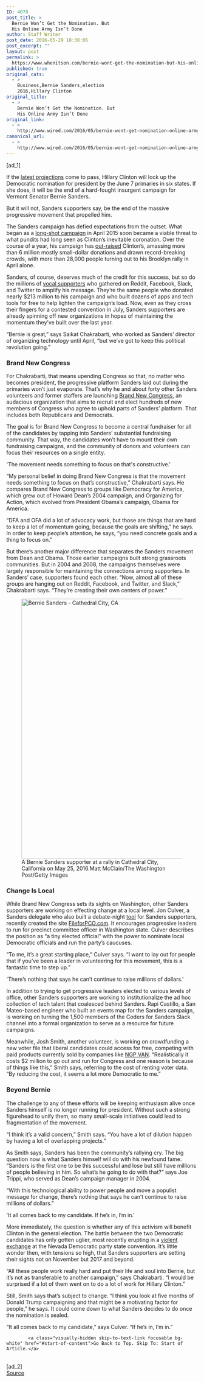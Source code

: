 ```yaml
---
ID: 4078
post_title: >
  Bernie Won’t Get the Nomination. But
  His Online Army Isn’t Done
author: Staff Writer
post_date: 2016-05-29 18:38:06
post_excerpt: ""
layout: post
permalink: >
  https://www.whenitson.com/bernie-wont-get-the-nomination-but-his-online-army-isnt-done/
published: true
original_cats:
  - >
    Business,Bernie Sanders,election
    2016,Hillary Clinton
original_title:
  - >
    Bernie Won’t Get the Nomination. But
    His Online Army Isn’t Done
original_link:
  - >
    http://www.wired.com/2016/05/bernie-wont-get-nomination-online-army-isnt-done/
canonical_url:
  - >
    http://www.wired.com/2016/05/bernie-wont-get-nomination-online-army-isnt-done/
---
```

 [ad_1]
<br><div id=""><p>If the <a href="http://fivethirtyeight.com/features/clinton-will-likely-clinch-the-democratic-nomination-in-new-jersey/" target="_blank">latest projections</a> come to pass, Hillary Clinton will lock up the Democratic nomination for president by the June 7 primaries in six states. If she does, it will be the end of a hard-fought insurgent campaign for Vermont Senator Bernie Sanders. </p>
<p>But it will not, Sanders supporters say, be the end of the massive progressive movement that propelled him. </p>
<p>The Sanders campaign has defied expectations from the outset. What began as a <a href="http://www.wired.com/2015/07/bernie-sanders-livestream/" target="_blank">long-shot campaign</a> in April 2015 soon became a viable threat to what pundits had long seen as Clinton’s inevitable coronation. Over the course of a year, his campaign has <a href="http://www.nytimes.com/interactive/2016/us/elections/election-2016-campaign-money-race.html" target="_blank">out-raised</a> Clinton’s, amassing more than 6 million mostly small-dollar donations and drawn record-breaking crowds, with more than 28,000 people turning out to his Brooklyn rally in April alone. </p>



<p>Sanders, of course, deserves much of the credit for this success, but so do the millions of <a href="http://www.wired.com/2015/10/on-debate-night-sanders-online-army-is-ready-for-battle/" target="_blank">vocal supporters</a> who gathered on Reddit, Facebook, Slack, and Twitter to amplify his message. They’re the same people who donated nearly $213 million to his campaign and who built dozens of apps and tech tools for free to help lighten the campaign’s load. Now, even as they cross their fingers for a contested convention in July, Sanders supporters are already spinning off new organizations in hopes of maintaining the momentum they’ve built over the last year.</p>
<p>“Bernie is great,” says Saikat Chakrabarti, who worked as Sanders’ director of organizing technology until April, “but we’ve got to keep this political revolution going.”</p>
<h3>Brand New Congress</h3>
<p>For Chakrabarti, that means upending Congress so that, no matter who becomes president, the progressive platform Sanders laid out during the primaries won’t just evaporate. That’s why he and about forty other Sanders volunteers and former staffers are launching <a href="http://brandnewcongress.org/home" target="_blank">Brand New Congress</a>, an audacious organization that aims to recruit and elect hundreds of new members of Congress who agree to uphold parts of Sanders’ platform. That includes both Republicans and Democrats. </p>
<p>The goal is for Brand New Congress to become a central fundraiser for all of the candidates by tapping into Sanders’ substantial fundraising community. That way, the candidates won’t have to mount their own fundraising campaigns, and the community of donors and volunteers can focus their resources on a single entity. </p>
<p data-js="fader" class="pullquote carve fader">
	'The movement needs something to focus on that's constructive.'	<span class="attribution"/>
</p>

<p>“My personal belief in doing Brand New Congress is that the movement needs something to focus on that’s constructive,” Chakrabarti says. He compares Brand New Congress to groups like Democracy for America, which grew out of Howard Dean’s 2004 campaign, and Organizing for Action, which evolved from President Obama’s campaign, Obama for America. </p>
<p>“DFA and OFA did a lot of advocacy work, but those are things that are hard to keep a lot of momentum going, because the goals are shifting,” he says. In order to keep people’s attention, he says, “you need concrete goals and a thing to focus on.”</p>
<p>But there’s another major difference that separates the Sanders movement from Dean and Obama. Those earlier campaigns built strong grassroots communities. But in 2004 and 2008, the campaigns themselves were largely responsible for maintaining the connections among supporters. In Sanders’ case, supporters found each other. “Now, almost all of these groups are hanging out on Reddit, Facebook, and Twitter, and Slack,” Chakrabarti says. “They’re creating their own centers of power.”</p>
<figure attachment_2037540="" class="wp-caption landscape alignnone  relative" data-js="fader"><a href="https://www.wired.com/wp-content/uploads/2016/05/bernie-sanders-shirt-534375454.jpg"><img src="http://www.whenitson.com/wp-content/uploads/2016/05/Bernie-Wont-Get-the-Nomination-But-His-Online-Army-Isnt-Done.jpg" alt="Bernie Sanders - Cathedral City, CA" width="1024" height="683" class="size-large wp-image-2037540"/></a><figcaption class="wp-caption-text link-underline">A Bernie Sanders supporter  at a rally in Cathedral City, California on May 25, 2016.<span class="credit link-underline-sm"><span aria-hidden="true" class="ui ui ui-photo inline-block ui-credit relative opacity-6 marg-r-sm marg-l-sm"/>Matt McClain/The Washington Post/Getty Images</span></figcaption></figure><h3>Change Is Local</h3>
<p>While Brand New Congress sets its sights on Washington, other Sanders supporters are working on effecting change at a local level. Jon Culver, a Sanders delegate who also built a debate-night <a href="http://www.wired.com/2015/10/on-debate-night-sanders-online-army-is-ready-for-battle/" target="_blank">tool</a> for Sanders supporters, recently created the site <a href="http://www.fileforpco.com/#who" target="_blank">FileforPCO.com</a>. It encourages progressive leaders to run for precinct committee officer in Washington state. Culver describes the position as “a tiny elected official” with the power to nominate local Democratic officials and run the party’s caucuses. </p>
<p>“To me, it’s a great starting place,” Culver says. “I want to lay out for people that if you’ve been a leader in volunteering for this movement, this is a fantastic time to step up.”</p>
<p data-js="fader" class="pullquote carve fader">
	'There’s nothing that says he can’t continue to raise millions of dollars.'	<span class="attribution"/>
</p>

<p>In addition to trying to get progressive leaders elected to various levels of office, other Sanders supporters are working to institutionalize the ad hoc collection of tech talent that coalesced behind Sanders. Rapi Castillo, a San Mateo-based engineer who built an events map for the Sanders campaign, is working on turning the 1,500 members of the Coders for Sanders Slack channel into a formal organization to serve as a resource for future campaigns. </p>
<p>Meanwhile, Josh Smith, another volunteer, is working on crowdfunding a new voter file that liberal candidates could access for free, competing with paid products currently sold by companies like <a href="http://www.wired.com/2016/01/silicon-valley-influence-2016-election/#john-lee">NGP VAN</a>. “Realistically it costs $2 million to go out and run for Congress and one reason is because of things like this,” Smith says, referring to the cost of renting voter data. “By reducing the cost, it seems a lot more Democratic to me.”</p>
<h3>Beyond Bernie</h3>
<p>The challenge to any of these efforts will be keeping enthusiasm alive once Sanders himself is no longer running for president. Without such a strong figurehead to unify them, so many small-scale initiatives could lead to fragmentation of the movement. </p>
<p>“I think it’s a valid concern,” Smith says. “You have a lot of dilution happen by having a lot of overlapping projects.” </p>
<p>As Smith says, Sanders has been the community’s rallying cry. The big question now is what Sanders himself will do with his newfound fame. “Sanders is the first one to be this successful and lose but still have millions of people believing in him. So what’s he going to do with that?” says Joe Trippi, who served as Dean’s campaign manager in 2004.</p>
<p>“With this technological ability to power people and move a populist message for change, there’s nothing that says he can’t continue to raise millions of dollars.”</p>
<p data-js="fader" class="pullquote carve fader">
	'It all comes back to my candidate. If he’s in, I’m in.'	<span class="attribution"/>
</p>

<p>More immediately, the question is whether any of this activism will benefit Clinton in the general election. The battle between the two Democratic candidates has only gotten uglier, most recently erupting in a <a href="http://www.wired.com/2016/05/sanders-condemns-nevada-violence-states-democratic-party/" target="_blank">violent exchange</a> at the Nevada Democratic party state convention. It’s little wonder then, with tensions so high, that Sanders supporters are setting their sights not on November but 2017 and beyond.</p>
<p>“All these people work really hard and put their life and soul into Bernie, but it’s not as transferable to another campaign,” says Chakrabarti. “I would be surprised if a lot of them went on to do a lot of work for Hillary Clinton.”</p>
<p>Still, Smith says that’s subject to change. “I think you look at five months of Donald Trump campaigning and that might be a motivating factor for people,” he says. It could come down to what Sanders decides to do once the nomination is sealed.</p>
<p>“It all comes back to my candidate,” says Culver. “If he’s in, I’m in.”</p>

			<a class="visually-hidden skip-to-text-link focusable bg-white" href="#start-of-content">Go Back to Top. Skip To: Start of Article.</a>

			
</div>
<br>[ad_2]
<br><a href="http://www.wired.com/2016/05/bernie-wont-get-nomination-online-army-isnt-done/">Source </a>
